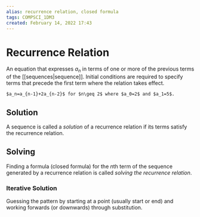```yaml
---
alias: recurrence relation, closed formula
tags: COMPSCI_1DM3
created: February 14, 2022 17:43
---
```

# Recurrence Relation
An equation that expresses $a_n$ in terms of one or more of the previous terms of the [[sequences|sequence]]. Initial conditions are required to specify terms that precede the first term where the relation takes effect.

```ad-example
$a_n=a_{n-1}+2a_{n-2}$ for $n\geq 2$ where $a_0=2$ and $a_1=5$.
```

## Solution
A sequence is called a *solution* of a recurrence relation if its terms satisfy the recurrence relation.

## Solving
Finding a formula (closed formula) for the $n$th term of the sequence generated by a recurrence relation is called *solving the recurrence relation*.

### Iterative Solution
Guessing the pattern by starting at a point (usually start or end) and working forwards (or downwards) through substitution.